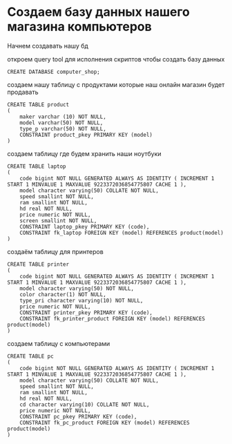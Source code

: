 # Создаем базу данных нашего магазина компьютеров
Начнем создавать нашу бд

откроем query tool для исполнения скриптов
чтобы создать базу данных
```
CREATE DATABASE computer_shop;
```
создаем нашу таблицу с продуктами которые наш онлайн магазин будет продавать
```
CREATE TABLE product
(
    maker varchar (10) NOT NULL,
    model varchar(50) NOT NULL,
    type_p varchar(50) NOT NULL,
    CONSTRAINT product_pkey PRIMARY KEY (model)
)
```
создаем таблицу где будем хранить наши ноутбуки
```
CREATE TABLE laptop
(
    code bigint NOT NULL GENERATED ALWAYS AS IDENTITY ( INCREMENT 1 START 1 MINVALUE 1 MAXVALUE 9223372036854775807 CACHE 1 ),
    model character varying(50) COLLATE NOT NULL,
    speed smallint NOT NULL,
    ram smallint NOT NULL,
    hd real NOT NULL,
    price numeric NOT NULL,
    screen smallint NOT NULL,
    CONSTRAINT laptop_pkey PRIMARY KEY (code),
    CONSTRAINT fk_laptop FOREIGN KEY (model) REFERENCES product(model)
)
```
создаём таблицу для принтеров
```
CREATE TABLE printer
(
    code bigint NOT NULL GENERATED ALWAYS AS IDENTITY ( INCREMENT 1 START 1 MINVALUE 1 MAXVALUE 9223372036854775807 CACHE 1 ),
    model character varying(50) NOT NULL,
    color character(1) NOT NULL,
    type_pri character varying(10) NOT NULL,
    price numeric NOT NULL,
    CONSTRAINT printer_pkey PRIMARY KEY (code),
    CONSTRAINT fk_printer_product FOREIGN KEY (model) REFERENCES product(model)
)
```
создаем таблицу с компьютерами
```
CREATE TABLE pc
(
    code bigint NOT NULL GENERATED ALWAYS AS IDENTITY ( INCREMENT 1 START 1 MINVALUE 1 MAXVALUE 9223372036854775807 CACHE 1 ),
    model character varying(50) COLLATE NOT NULL,
    speed smallint NOT NULL,
    ram smallint NOT NULL,
    hd real NOT NULL,
    cd character varying(10) COLLATE NOT NULL,
    price numeric NOT NULL,
    CONSTRAINT pc_pkey PRIMARY KEY (code),
    CONSTRAINT fk_pc_product FOREIGN KEY (model) REFERENCES product(model)
)
```